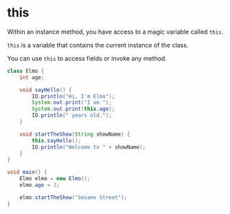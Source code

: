 # this

Within an instance method, you have access to a magic variable called `this`.

`this` is a variable that contains the current instance of the class.

You can use `this` to access fields or invoke any method.

```java
class Elmo {
    int age;

    void sayHello() {
        IO.println("Hi, I'm Elmo");
        System.out.print("I am ");
        System.out.print(this.age);
        IO.println(" years old.");
    }

    void startTheShow(String showName) {
        this.sayHello();
        IO.println("Welcome to " + showName);
    }
}

void main() {
    Elmo elmo = new Elmo();
    elmo.age = 3;

    elmo.startTheShow("Sesame Street");
}
```